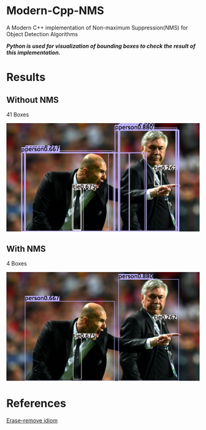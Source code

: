 # Modern-Cpp-NMS

A Modern C++ implementation of Non-maximum Suppression(NMS) for Object Detection Algorithms

***Python is used for visualization of bounding boxes to check the result of this implementation.***

# Results

## Without NMS

41 Boxes

![img_with_boxes](./img_with_boxes.jpg)

## With NMS

4 Boxes

![img_with_boxes](./img_with_boxes_nms.jpg)

# References

[Erase–remove idiom](https://en.wikipedia.org/wiki/Erase%E2%80%93remove_idiom)

